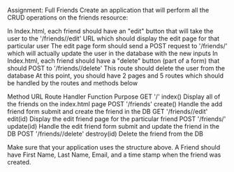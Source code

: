 Assignment: Full Friends
Create an application that will perform all the CRUD operations on the friends resource:

In Index.html, each friend should have an "edit" button that will take the user to the '/friends/<id>/edit' URL which should display the edit page for that particular user
The edit page form should send a POST request to '/friends/<id>' which will actually update the user in the database with the new inputs
In Index.html, each friend should have a "delete" button (part of a form) that should POST to '/friends/<id>/delete'
This route should delete the user from the database
At this point, you should have 2 pages and 5 routes which should be handled by the routes and methods below

Method	URL	Route Handler Function	Purpose
GET	'/'	index()	Display all of the friends on the index.html page
POST	'/friends'	create()	Handle the add friend form submit and create the friend in the DB
GET	'/friends/<id>/edit'	edit(id)	Display the edit friend page for the particular friend
POST 
'/friends/<id>'	update(id)	Handle the edit friend form submit and update the friend in the DB
POST	'/friends/<id>/delete'	destroy(id)	Delete the friend from the DB

Make sure that your application uses the structure above. A Friend should have First Name, Last Name, Email, and a time stamp when the friend was created. 